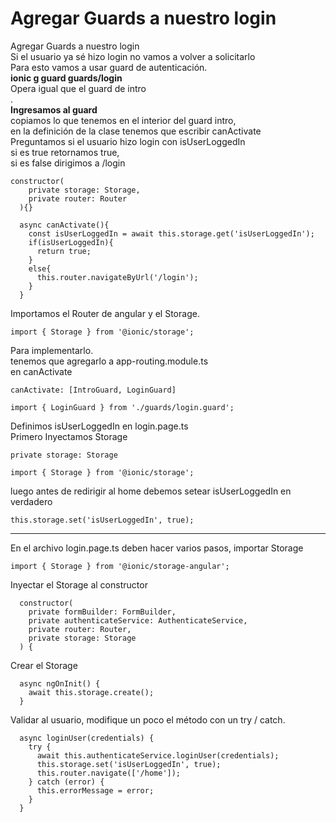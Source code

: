 # Agregar Guards a nuestro login

Agregar Guards a nuestro login  
Si el usuario ya sé hizo login no vamos a volver a solicitarlo  
Para esto vamos a usar guard de autenticación.  
**ionic g guard guards/login**  
Opera igual que el guard de intro  
.  
**Ingresamos al guard**  
copiamos lo que tenemos en el interior del guard intro,  
en la definición de la clase tenemos que escribir canActivate  
Preguntamos si el usuario hizo login con isUserLoggedIn  
si es true retornamos true,  
si es false dirigimos a /login

```
constructor(
    private storage: Storage,
    private router: Router
  ){}
 
  async canActivate(){
    const isUserLoggedIn = await this.storage.get('isUserLoggedIn');
    if(isUserLoggedIn){
      return true;
    }
    else{
      this.router.navigateByUrl('/login');
    }
  }
```

Importamos el Router de angular y el Storage.

```
import { Storage } from '@ionic/storage';
```

Para implementarlo.  
tenemos que agregarlo a app-routing.module.ts  
en canActivate

```
canActivate: [IntroGuard, LoginGuard]
```

```
import { LoginGuard } from './guards/login.guard';
```

Definimos isUserLoggedIn en login.page.ts  
Primero Inyectamos Storage

```
private storage: Storage
```

```
import { Storage } from '@ionic/storage';
```

luego antes de redirigir al home debemos setear isUserLoggedIn en verdadero

```
this.storage.set('isUserLoggedIn', true);
```

--- 
En el archivo login.page.ts deben hacer varios pasos, importar Storage

```
import { Storage } from '@ionic/storage-angular';
```

Inyectar el Storage al constructor

```
  constructor(
    private formBuilder: FormBuilder,
    private authenticateService: AuthenticateService,
    private router: Router,
    private storage: Storage
  ) {

```

Crear el Storage

```
  async ngOnInit() {
    await this.storage.create();
  }

```

Validar al usuario, modifique un poco el método con un try / catch.

```
  async loginUser(credentials) {
    try {
      await this.authenticateService.loginUser(credentials);
      this.storage.set('isUserLoggedIn', true);
      this.router.navigate(['/home']);
    } catch (error) {
      this.errorMessage = error;
    }
  }
```